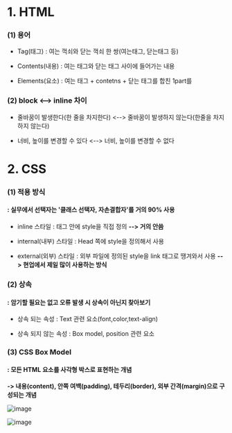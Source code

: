 # 1. HTML  
### (1) 용어

- Tag(태그) : 여는 꺽쇠와 닫는 꺽쇠 한 쌍(여는태그, 닫는태그 등)

- Contents(내용) : 여는 태그와 닫는 태그 사이에 들어가는 내용

- Elements(요소) : 여는 태그 + contetns + 닫는 태그를 합친 1part를



### (2) block <--> inline 차이

- 줄바꿈이 발생한다(한 줄을 차지한다)  <--> 줄바꿈이 발생하지 않는다(한줄을 차지하지 않는다)

- 너비, 높이를 변경할 수 있다 <--> 너비, 높이를 변경할 수 없다



# 2. CSS  
### (1) 적용 방식

#### : 실무에서 선택자는 '클래스 선택자, 자손결합자'를 거의 90% 사용

- inline 스타일 : 태그 안에 style을 직접 정의 **--> 거의 안씀**

- internal(내부) 스타일 : Head 쪽에 style을 정의해서 사용

- external(외부) 스타일 : 외부 파일에 정의된 style을 link 태그로 땡겨와서 사용 
  **--> 현업에서 제일 많이 사용하는 방식**



### (2) 상속

#### : 암기할 필요는 없고 오류 발생 시 상속이 아닌지 찾아보기

- 상속 되는 속성 : Text 관련 요소(font,color,text-align)

- 상속 되지 않는 속성 : Box model, position 관련 요소  
  
### (3) CSS Box Model
#### : 모든 HTML 요소를 사각형 박스로 표현하는 개념
  **-> 내용(content), 안쪽 여백(padding), 테두리(border), 외부 간격(margin)으로 구성되는 개념**  
  
![image](https://github.com/JeongJonggil/TIL/assets/139416006/ac8c59df-99df-4f06-8a99-e5e4cc26eda3)  
  
![image](https://github.com/JeongJonggil/TIL/assets/139416006/ed415a1f-20c2-466e-97fd-d0a647a70ee6)


